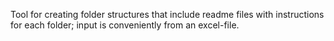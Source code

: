 Tool for creating folder structures that include readme files with instructions for each folder; input is conveniently from an excel-file.
